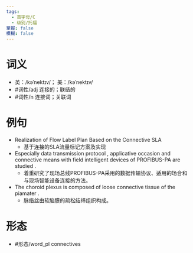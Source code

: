 ```yaml
---
tags:
  - 首字母/C
  - 级别/托福
掌握: false
模糊: false
---
```

# 词义
- 英：/kəˈnektɪv/； 美：/kəˈnektɪv/
- #词性/adj  连接的；联结的
- #词性/n  连接词；关联词
# 例句
- Realization of Flow Label Plan Based on the Connective SLA
	- 基于连接的SLA流量标记方案及实现
- Especially data transmission protocol , applicative occasion and connective means with field intelligent devices of PROFIBUS-PA are studied .
	- 着重研究了现场总线PROFIBUS-PA采用的数据传输协议、适用的场合和与现场智能设备连接的方法。
- The choroid plexus is composed of loose connective tissue of the piamater .
	- 脉络丝由软脑膜的疏松结缔组织构成。
# 形态
- #形态/word_pl connectives
